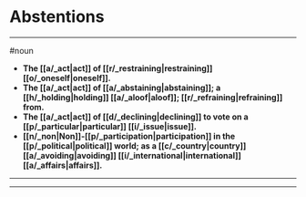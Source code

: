 # Abstentions
---
#noun
- **The [[a/_act|act]] of [[r/_restraining|restraining]] [[o/_oneself|oneself]].**
- **The [[a/_act|act]] of [[a/_abstaining|abstaining]]; a [[h/_holding|holding]] [[a/_aloof|aloof]]; [[r/_refraining|refraining]] from.**
- **The [[a/_act|act]] of [[d/_declining|declining]] to vote on a [[p/_particular|particular]] [[i/_issue|issue]].**
- **[[n/_non|Non]]-[[p/_participation|participation]] in the [[p/_political|political]] world; as a [[c/_country|country]] [[a/_avoiding|avoiding]] [[i/_international|international]] [[a/_affairs|affairs]].**
---
---
